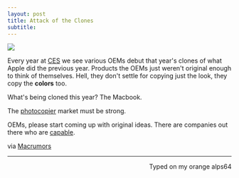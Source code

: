 ```yaml
---
layout: post
title: Attack of the Clones
subtitle:
---
```

![](http://imgur.com/iTyRCT6.jpg)

Every year at [CES](http://www.engadget.com/tag/CES/) we see various OEMs debut that year's clones of what Apple did the previous year. Products the OEMs just weren't original enough to think of themselves. Hell, they don't settle for copying just the look, they copy the **colors** too.

What's being cloned this year? The Macbook.

The [photocopier](http://www.youtube.com/watch?v=N-2C2gb6ws8&t=0m32s) market must be strong.

OEMs, please start coming up with original ideas. There are companies out there who are  [capable](https://www.microsoft.com/surface/en-us/devices/surface-book).

via [Macrumors](http://www.macrumors.com/2016/01/05/lenovo-lg-hp-macbook-lookalikes-ces-2016/)

---
<p align="right">Typed on my orange alps64</p>
